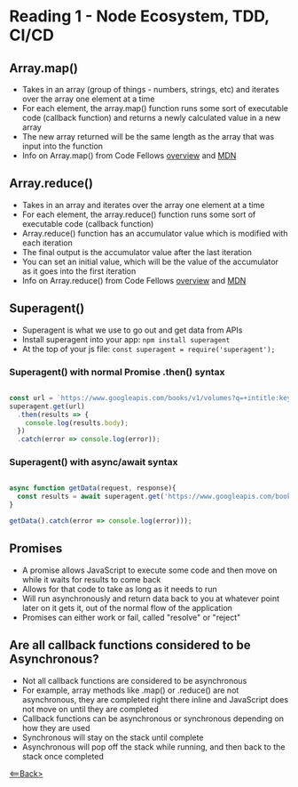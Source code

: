# Reading 1 - Node Ecosystem, TDD, CI/CD

## Array.map()

- Takes in an array (group of things - numbers, strings, etc) and iterates over the array one element at a time
- For each element, the array.map() function runs some sort of executable code (callback function) and returns a newly calculated value in a new array
- The new array returned will be the same length as the array that was input into the function
- Info on Array.map() from Code Fellows [overview](https://codefellows.github.io/code-301-guide/curriculum/class-07/challenges/) and [MDN](https://developer.mozilla.org/en-US/docs/Web/JavaScript/Reference/Global_Objects/Array/map)

## Array.reduce()

- Takes in an array and iterates over the array one element at a time
- For each element, the array.reduce() function runs some sort of executable code (callback function)
- Array.reduce() function has an accumulator value which is modified with each iteration
- The final output is the accumulator value after the last iteration
- You can set an initial value, which will be the value of the accumulator as it goes into the first iteration
- Info on Array.reduce() from Code Fellows [overview](https://codefellows.github.io/code-301-guide/curriculum/class-09/challenges/) and [MDN](https://developer.mozilla.org/en-US/docs/Web/JavaScript/Reference/Global_Objects/Array/Reduce)

## Superagent()

- Superagent is what we use to go out and get data from APIs
- Install superagent into your app: ```npm install superagent```
- At the top of your js file: ```const superagent = require('superagent');```

### Superagent() with normal Promise .then() syntax

```javascript

const url = `https://www.googleapis.com/books/v1/volumes?q=+intitle:keyword&maxResults=10`;
superagent.get(url)
  .then(results => {
    console.log(results.body);
  })
  .catch(error => console.log(error));

```

### Superagent() with async/await syntax

```javascript

async function getData(request, response){
  const results = await superagent.get('https://www.googleapis.com/books/v1/volumes?q=+intitle:keyword&maxResults=10')
}

getData().catch(error => console.log(error)));

```

## Promises

- A promise allows JavaScript to execute some code and then move on while it waits for results to come back
- Allows for that code to take as long as it needs to run
- Will run asynchronously and return data back to you at whatever point later on it gets it, out of the normal flow of the application
- Promises can either work or fail, called "resolve" or "reject"

## Are all callback functions considered to be Asynchronous?

- Not all callback functions are considered to be asynchronous
- For example, array methods like .map() or .reduce() are not asynchronous, they are completed right there inline and JavaScript does not move on until they are completed
- Callback functions can be asynchronous or synchronous depending on how they are used
- Synchronous will stay on the stack until complete
- Asynchronous will pop off the stack while running, and then back to the stack once completed

[<==Back>](../README.md)
